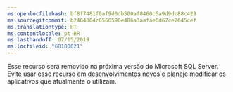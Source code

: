 ```yaml
---
ms.openlocfilehash: bf8f7481f0af9d0db500af8460c5a9d9dc88c429
ms.sourcegitcommit: b2464064c0566590e486a3aafae6d67ce2645cef
ms.translationtype: HT
ms.contentlocale: pt-BR
ms.lasthandoff: 07/15/2019
ms.locfileid: "68180621"
---
```

 Esse recurso será removido na próxima versão do Microsoft SQL Server. Evite usar esse recurso em desenvolvimentos novos e planeje modificar os aplicativos que atualmente o utilizam. 